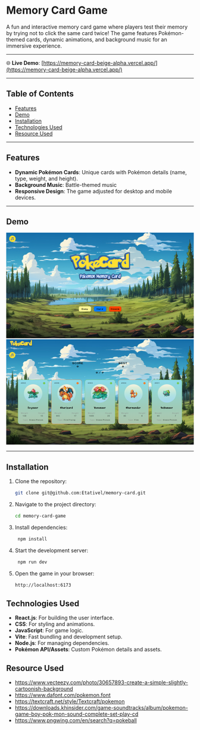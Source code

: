 # Memory Card Game

A fun and interactive memory card game where players test their memory by trying not to click the same card twice! The game features Pokémon-themed cards, dynamic animations, and background music for an immersive experience.

---

🌐 **Live Demo**: [https://memory-card-beige-alpha.vercel.app/](https://memory-card-beige-alpha.vercel.app/)

---

## Table of Contents

- [Features](#features)
- [Demo](#demo)
- [Installation](#installation)
- [Technologies Used](#technologies-used)
- [Resource Used](#Resource-used)

---

## Features

- **Dynamic Pokémon Cards**: Unique cards with Pokémon details (name, type, weight, and height).
- **Background Music**: Battle-themed music
- **Responsive Design**: The game adjusted for desktop and mobile devices.

---

## Demo

<div align="center">
   <img width=auto height=auto src="./public/Screenshot (852).png" alt="Home">
</div>

<div align="center">
   <img width=auto height=auto src="./public/Screenshot (853).png" alt="Game">
</div>

---

## Installation

1. Clone the repository:
   ```bash
   git clone git@github.com:Etativel/memory-card.git
   ```
2. Navigate to the project directory:
   ```bash
   cd memory-card-game
   ```
3. Install dependencies:
   ```bash
    npm install
   ```
4. Start the development server:
   ```bash
    npm run dev
   ```
5. Open the game in your browser:
   ```bash
   http://localhost:6173
   ```

## Technologies Used

- **React.js**: For building the user interface.
- **CSS**: For styling and animations.
- **JavaScript**: For game logic.
- **Vite**: Fast bundling and development setup.
- **Node.js**: For managing dependencies.
- **Pokémon API/Assets**: Custom Pokémon details and assets.

## Resource Used

- https://www.vecteezy.com/photo/30657893-create-a-simple-slightly-cartoonish-background
- https://www.dafont.com/pokemon.font
- https://textcraft.net/style/Textcraft/pokemon
- https://downloads.khinsider.com/game-soundtracks/album/pokemon-game-boy-pok-mon-sound-complete-set-play-cd
- https://www.pngwing.com/en/search?q=pokeball
